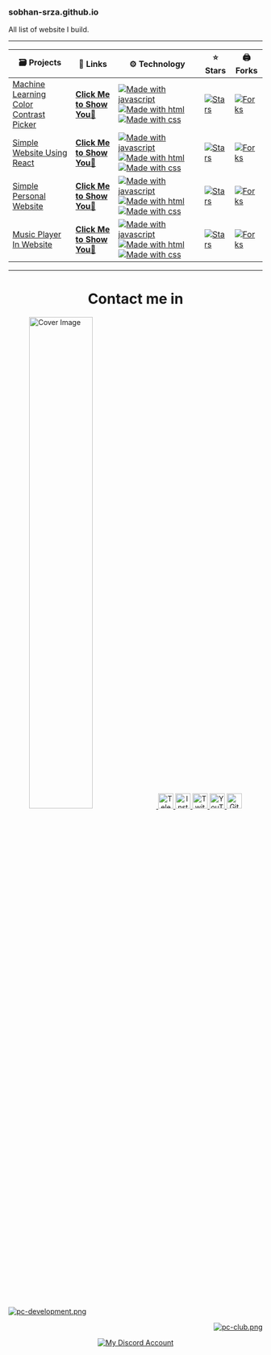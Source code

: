 <h3>sobhan-srza.github.io</h3>
<p>All list of website I build.</p>

<hr>

<table>
    <thead>
        <tr>
            <th>🗃 Projects</th>
            <th>📡 Links</th>
            <th>⚙️ Technology</th>
            <th>⭐ Stars</th>
            <th>🖨 Forks</th>
        </tr>
    </thead>
    <tbody>
        <tr>
            <td><a href="https://github.com/Sobhan-SRZA/Machine-Learning-Color-Contrast-Picker">Machine Learning Color
                    Contrast Picker</a></td>
            <td><strong><a href="/Machine-Learning-Color-Contrast-Picker"> Click Me to Show You👀 </a></strong></td>
            <td><a target="_blank" rel="noopener noreferrer nofollow"
                    href="https://camo.githubusercontent.com/d2b61e447ae463a44310f800090b3a2c84e9c8288bdcb27c40e6530469d6c31c/68747470733a2f2f6261646765732e616c65656e34322e636f6d2f7372632f6a6176617363726970742e737667"><img
                        src="https://camo.githubusercontent.com/d2b61e447ae463a44310f800090b3a2c84e9c8288bdcb27c40e6530469d6c31c/68747470733a2f2f6261646765732e616c65656e34322e636f6d2f7372632f6a6176617363726970742e737667"
                        alt="Made with javascript" data-canonical-src="https://badges.aleen42.com/src/javascript.svg"
                        style="max-width: 100%;"></a> <a target="_blank" rel="noopener noreferrer nofollow"
                    href="https://camo.githubusercontent.com/2695beebae4d26f438604ba6bd26e194ab2fbf04d3156681fab6886ad8273c3d/68747470733a2f2f6261646765732e616c65656e34322e636f6d2f7372632f68746d6c352e737667"><img
                        src="https://camo.githubusercontent.com/2695beebae4d26f438604ba6bd26e194ab2fbf04d3156681fab6886ad8273c3d/68747470733a2f2f6261646765732e616c65656e34322e636f6d2f7372632f68746d6c352e737667"
                        alt="Made with html" data-canonical-src="https://badges.aleen42.com/src/html5.svg"
                        style="max-width: 100%;"></a> <a target="_blank" rel="noopener noreferrer nofollow"
                    href="https://camo.githubusercontent.com/35c21a82fa7919b944552c9c32626708244a7773eb41e6fa46b957a21e56ede7/68747470733a2f2f6261646765732e616c65656e34322e636f6d2f7372632f637373332e737667"><img
                        src="https://camo.githubusercontent.com/35c21a82fa7919b944552c9c32626708244a7773eb41e6fa46b957a21e56ede7/68747470733a2f2f6261646765732e616c65656e34322e636f6d2f7372632f637373332e737667"
                        alt="Made with css" data-canonical-src="https://badges.aleen42.com/src/css3.svg"
                        style="max-width: 100%;"></a></td>
            <td><a target="_blank" rel="noopener noreferrer nofollow"
                    href="https://camo.githubusercontent.com/390d0570463fba438ee3f6155cb6ffe225145537b051dc057d0ee0579e045902/68747470733a2f2f696d672e736869656c64732e696f2f6769746875622f73746172732f536f6268616e2d53525a412f4d616368696e652d4c6561726e696e672d436f6c6f722d436f6e74726173742d5069636b65723f7374796c653d666c61742d737175617265"><img
                        src="https://camo.githubusercontent.com/390d0570463fba438ee3f6155cb6ffe225145537b051dc057d0ee0579e045902/68747470733a2f2f696d672e736869656c64732e696f2f6769746875622f73746172732f536f6268616e2d53525a412f4d616368696e652d4c6561726e696e672d436f6c6f722d436f6e74726173742d5069636b65723f7374796c653d666c61742d737175617265"
                        alt="Stars"
                        data-canonical-src="https://img.shields.io/github/stars/Sobhan-SRZA/Machine-Learning-Color-Contrast-Picker?style=flat-square"
                        style="max-width: 100%;"></a></td>
            <td><a target="_blank" rel="noopener noreferrer nofollow"
                    href="https://camo.githubusercontent.com/79f7b87f825649bfaecc18889350822d1dbe42713015f6e14a4edf504ddde5bb/68747470733a2f2f696d672e736869656c64732e696f2f6769746875622f666f726b732f536f6268616e2d53525a412f4d616368696e652d4c6561726e696e672d436f6c6f722d436f6e74726173742d5069636b65723f7374796c653d666c61742d737175617265"><img
                        src="https://camo.githubusercontent.com/79f7b87f825649bfaecc18889350822d1dbe42713015f6e14a4edf504ddde5bb/68747470733a2f2f696d672e736869656c64732e696f2f6769746875622f666f726b732f536f6268616e2d53525a412f4d616368696e652d4c6561726e696e672d436f6c6f722d436f6e74726173742d5069636b65723f7374796c653d666c61742d737175617265"
                        alt="Forks"
                        data-canonical-src="https://img.shields.io/github/forks/Sobhan-SRZA/Machine-Learning-Color-Contrast-Picker?style=flat-square"
                        style="max-width: 100%;"></a></td>
        </tr>
        <tr>
            <td><a href="https://github.com/Sobhan-SRZA/Simple-Website-Using-React">Simple Website Using React</a></td>
            <td><strong><a href="/Simple-Website-Using-React"> Click Me to Show You👀 </a></strong></td>
            <td><a target="_blank" rel="noopener noreferrer nofollow"
                    href="https://camo.githubusercontent.com/d2b61e447ae463a44310f800090b3a2c84e9c8288bdcb27c40e6530469d6c31c/68747470733a2f2f6261646765732e616c65656e34322e636f6d2f7372632f6a6176617363726970742e737667"><img
                        src="https://camo.githubusercontent.com/d2b61e447ae463a44310f800090b3a2c84e9c8288bdcb27c40e6530469d6c31c/68747470733a2f2f6261646765732e616c65656e34322e636f6d2f7372632f6a6176617363726970742e737667"
                        alt="Made with javascript" data-canonical-src="https://badges.aleen42.com/src/javascript.svg"
                        style="max-width: 100%;"></a> <a target="_blank" rel="noopener noreferrer nofollow"
                    href="https://camo.githubusercontent.com/2695beebae4d26f438604ba6bd26e194ab2fbf04d3156681fab6886ad8273c3d/68747470733a2f2f6261646765732e616c65656e34322e636f6d2f7372632f68746d6c352e737667"><img
                        src="https://camo.githubusercontent.com/2695beebae4d26f438604ba6bd26e194ab2fbf04d3156681fab6886ad8273c3d/68747470733a2f2f6261646765732e616c65656e34322e636f6d2f7372632f68746d6c352e737667"
                        alt="Made with html" data-canonical-src="https://badges.aleen42.com/src/html5.svg"
                        style="max-width: 100%;"></a> <a target="_blank" rel="noopener noreferrer nofollow"
                    href="https://camo.githubusercontent.com/35c21a82fa7919b944552c9c32626708244a7773eb41e6fa46b957a21e56ede7/68747470733a2f2f6261646765732e616c65656e34322e636f6d2f7372632f637373332e737667"><img
                        src="https://camo.githubusercontent.com/35c21a82fa7919b944552c9c32626708244a7773eb41e6fa46b957a21e56ede7/68747470733a2f2f6261646765732e616c65656e34322e636f6d2f7372632f637373332e737667"
                        alt="Made with css" data-canonical-src="https://badges.aleen42.com/src/css3.svg"
                        style="max-width: 100%;"></a></td>
            <td><a target="_blank" rel="noopener noreferrer nofollow"
                    href="https://camo.githubusercontent.com/1e2fc085cd2b2299fc5b4e7760a301763086f7f843442ea7cdf8bbc975b0120a/68747470733a2f2f696d672e736869656c64732e696f2f6769746875622f73746172732f536f6268616e2d53525a412f53696d706c652d576562736974652d5573696e672d52656163743f7374796c653d666c61742d737175617265"><img
                        src="https://camo.githubusercontent.com/1e2fc085cd2b2299fc5b4e7760a301763086f7f843442ea7cdf8bbc975b0120a/68747470733a2f2f696d672e736869656c64732e696f2f6769746875622f73746172732f536f6268616e2d53525a412f53696d706c652d576562736974652d5573696e672d52656163743f7374796c653d666c61742d737175617265"
                        alt="Stars"
                        data-canonical-src="https://img.shields.io/github/stars/Sobhan-SRZA/Simple-Website-Using-React?style=flat-square"
                        style="max-width: 100%;"></a></td>
            <td><a target="_blank" rel="noopener noreferrer nofollow"
                    href="https://camo.githubusercontent.com/6d62f961b8feb0abe880a0b8589332eccbb3fefc8576f5f34f5ff2a2bcf3cca5/68747470733a2f2f696d672e736869656c64732e696f2f6769746875622f666f726b732f536f6268616e2d53525a412f53696d706c652d576562736974652d5573696e672d52656163743f7374796c653d666c61742d737175617265"><img
                        src="https://camo.githubusercontent.com/6d62f961b8feb0abe880a0b8589332eccbb3fefc8576f5f34f5ff2a2bcf3cca5/68747470733a2f2f696d672e736869656c64732e696f2f6769746875622f666f726b732f536f6268616e2d53525a412f53696d706c652d576562736974652d5573696e672d52656163743f7374796c653d666c61742d737175617265"
                        alt="Forks"
                        data-canonical-src="https://img.shields.io/github/forks/Sobhan-SRZA/Simple-Website-Using-React?style=flat-square"
                        style="max-width: 100%;"></a></td>
        </tr>
        <tr>
            <td><a href="https://github.com/Sobhan-SRZA/Personal-Website">Simple Personal Website</a></td>
            <td><strong><a href="/Personal-Website"> Click Me to Show You👀 </a></strong></td>
            <td><a target="_blank" rel="noopener noreferrer nofollow"
                    href="https://camo.githubusercontent.com/d2b61e447ae463a44310f800090b3a2c84e9c8288bdcb27c40e6530469d6c31c/68747470733a2f2f6261646765732e616c65656e34322e636f6d2f7372632f6a6176617363726970742e737667"><img
                        src="https://camo.githubusercontent.com/d2b61e447ae463a44310f800090b3a2c84e9c8288bdcb27c40e6530469d6c31c/68747470733a2f2f6261646765732e616c65656e34322e636f6d2f7372632f6a6176617363726970742e737667"
                        alt="Made with javascript" data-canonical-src="https://badges.aleen42.com/src/javascript.svg"
                        style="max-width: 100%;"></a> <a target="_blank" rel="noopener noreferrer nofollow"
                    href="https://camo.githubusercontent.com/2695beebae4d26f438604ba6bd26e194ab2fbf04d3156681fab6886ad8273c3d/68747470733a2f2f6261646765732e616c65656e34322e636f6d2f7372632f68746d6c352e737667"><img
                        src="https://camo.githubusercontent.com/2695beebae4d26f438604ba6bd26e194ab2fbf04d3156681fab6886ad8273c3d/68747470733a2f2f6261646765732e616c65656e34322e636f6d2f7372632f68746d6c352e737667"
                        alt="Made with html" data-canonical-src="https://badges.aleen42.com/src/html5.svg"
                        style="max-width: 100%;"></a> <a target="_blank" rel="noopener noreferrer nofollow"
                    href="https://camo.githubusercontent.com/35c21a82fa7919b944552c9c32626708244a7773eb41e6fa46b957a21e56ede7/68747470733a2f2f6261646765732e616c65656e34322e636f6d2f7372632f637373332e737667"><img
                        src="https://camo.githubusercontent.com/35c21a82fa7919b944552c9c32626708244a7773eb41e6fa46b957a21e56ede7/68747470733a2f2f6261646765732e616c65656e34322e636f6d2f7372632f637373332e737667"
                        alt="Made with css" data-canonical-src="https://badges.aleen42.com/src/css3.svg"
                        style="max-width: 100%;"></a></td>
            <td><a target="_blank" rel="noopener noreferrer nofollow"
                    href="https://camo.githubusercontent.com/ee40d170b986827e9e2fdb3f07b9ee90cfaadfe437a18d20ba82b368caf06bda/68747470733a2f2f696d672e736869656c64732e696f2f6769746875622f73746172732f536f6268616e2d53525a412f506572736f6e616c2d576562736974653f7374796c653d666c61742d737175617265"><img
                        src="https://camo.githubusercontent.com/ee40d170b986827e9e2fdb3f07b9ee90cfaadfe437a18d20ba82b368caf06bda/68747470733a2f2f696d672e736869656c64732e696f2f6769746875622f73746172732f536f6268616e2d53525a412f506572736f6e616c2d576562736974653f7374796c653d666c61742d737175617265"
                        alt="Stars"
                        data-canonical-src="https://img.shields.io/github/stars/Sobhan-SRZA/Personal-Website?style=flat-square"
                        style="max-width: 100%;"></a></td>
            <td><a target="_blank" rel="noopener noreferrer nofollow"
                    href="https://camo.githubusercontent.com/4eec072017dba7aceebf9038fb2eccddd2c131a2a09cab4f77cd8c1c9a7e5ef3/68747470733a2f2f696d672e736869656c64732e696f2f6769746875622f666f726b732f536f6268616e2d53525a412f506572736f6e616c2d576562736974653f7374796c653d666c61742d737175617265"><img
                        src="https://camo.githubusercontent.com/4eec072017dba7aceebf9038fb2eccddd2c131a2a09cab4f77cd8c1c9a7e5ef3/68747470733a2f2f696d672e736869656c64732e696f2f6769746875622f666f726b732f536f6268616e2d53525a412f506572736f6e616c2d576562736974653f7374796c653d666c61742d737175617265"
                        alt="Forks"
                        data-canonical-src="https://img.shields.io/github/forks/Sobhan-SRZA/Personal-Website?style=flat-square"
                        style="max-width: 100%;"></a></td>
        </tr>
        <tr>
            <td><a href="https://github.com/Sobhan-SRZA/Music-Player-In-Website" class="">Music Player In Website</a>
            </td>
            <td><strong><a href="/Music-Player-In-Website"> Click Me to Show You👀 </a></strong></td>
            <td><a target="_blank" rel="noopener noreferrer nofollow"
                    href="https://camo.githubusercontent.com/d2b61e447ae463a44310f800090b3a2c84e9c8288bdcb27c40e6530469d6c31c/68747470733a2f2f6261646765732e616c65656e34322e636f6d2f7372632f6a6176617363726970742e737667"><img
                        src="https://camo.githubusercontent.com/d2b61e447ae463a44310f800090b3a2c84e9c8288bdcb27c40e6530469d6c31c/68747470733a2f2f6261646765732e616c65656e34322e636f6d2f7372632f6a6176617363726970742e737667"
                        alt="Made with javascript" data-canonical-src="https://badges.aleen42.com/src/javascript.svg"
                        style="max-width: 100%;"></a> <a target="_blank" rel="noopener noreferrer nofollow"
                    href="https://camo.githubusercontent.com/2695beebae4d26f438604ba6bd26e194ab2fbf04d3156681fab6886ad8273c3d/68747470733a2f2f6261646765732e616c65656e34322e636f6d2f7372632f68746d6c352e737667"><img
                        src="https://camo.githubusercontent.com/2695beebae4d26f438604ba6bd26e194ab2fbf04d3156681fab6886ad8273c3d/68747470733a2f2f6261646765732e616c65656e34322e636f6d2f7372632f68746d6c352e737667"
                        alt="Made with html" data-canonical-src="https://badges.aleen42.com/src/html5.svg"
                        style="max-width: 100%;"></a> <a target="_blank" rel="noopener noreferrer nofollow"
                    href="https://camo.githubusercontent.com/35c21a82fa7919b944552c9c32626708244a7773eb41e6fa46b957a21e56ede7/68747470733a2f2f6261646765732e616c65656e34322e636f6d2f7372632f637373332e737667"><img
                        src="https://camo.githubusercontent.com/35c21a82fa7919b944552c9c32626708244a7773eb41e6fa46b957a21e56ede7/68747470733a2f2f6261646765732e616c65656e34322e636f6d2f7372632f637373332e737667"
                        alt="Made with css" data-canonical-src="https://badges.aleen42.com/src/css3.svg"
                        style="max-width: 100%;"></a></td>
            <td><a target="_blank" rel="noopener noreferrer nofollow"
                    href="https://camo.githubusercontent.com/93e7aaefd4a72d28288e94d815d02289a863a4daec32726957ba4752f4d7fd88/68747470733a2f2f696d672e736869656c64732e696f2f6769746875622f73746172732f536f6268616e2d53525a412f4d757369632d506c617965722d496e2d576562736974653f7374796c653d666c61742d737175617265"><img
                        src="https://camo.githubusercontent.com/93e7aaefd4a72d28288e94d815d02289a863a4daec32726957ba4752f4d7fd88/68747470733a2f2f696d672e736869656c64732e696f2f6769746875622f73746172732f536f6268616e2d53525a412f4d757369632d506c617965722d496e2d576562736974653f7374796c653d666c61742d737175617265"
                        alt="Stars"
                        data-canonical-src="https://img.shields.io/github/stars/Sobhan-SRZA/Music-Player-In-Website?style=flat-square"
                        style="max-width: 100%;"></a></td>
            <td><a target="_blank" rel="noopener noreferrer nofollow"
                    href="https://camo.githubusercontent.com/b27473e0533ab7e079d83740671d0bcbc8dd184579fd27815edf5d7bf331907b/68747470733a2f2f696d672e736869656c64732e696f2f6769746875622f666f726b732f536f6268616e2d53525a412f4d757369632d506c617965722d496e2d576562736974653f7374796c653d666c61742d737175617265"><img
                        src="https://camo.githubusercontent.com/b27473e0533ab7e079d83740671d0bcbc8dd184579fd27815edf5d7bf331907b/68747470733a2f2f696d672e736869656c64732e696f2f6769746875622f666f726b732f536f6268616e2d53525a412f4d757369632d506c617965722d496e2d576562736974653f7374796c653d666c61742d737175617265"
                        alt="Forks"
                        data-canonical-src="https://img.shields.io/github/forks/Sobhan-SRZA/Music-Player-In-Website?style=flat-square"
                        style="max-width: 100%;"></a></td>
        </tr>
    </tbody>
</table>

<hr>


<div align="center">
    <h1>Contact me in</h1>
    <div align="center">
        <a align="left" href="http://sobhan.epizy.com" target="_blank">
            <img alt="Cover Image" src="https://github.com/user-attachments/assets/69b35053-17b1-48c6-a35b-4d3881a4dd2c"
                width=50%>
        </a>
        <a href="https://t.me/d_opa_mine" target="_blank">
            <img alt="Telegram"
                src="https://img.shields.io/static/v1?message=Telegram&logo=telegram&label=&color=229ED9&logoColor=white&labelColor=&style=flat"
                height="30" />
        </a>
        <a href="https://www.instagram.com/mr.sinre?igsh=cWk1aHdhaGRnOGg%3D&utm_source=qr" target="_blank">
            <img alt="Instagram"
                src="https://img.shields.io/static/v1?message=Instagram&logo=instagram&label=&color=C13584&logoColor=white&labelColor=&style=flat"
                height="30" />
        </a>
        <a href="https://www.twitch.tv/sobhan_srza" target="_blank">
            <img alt="Twitch"
                src="https://img.shields.io/static/v1?message=Twitch&logo=twitch&label=&color=6441A4&logoColor=white&labelColor=&style=flat"
                height="30" />
        </a>
        <a href="https://www.youtube.com/@mr_sinre?app=desktop&sub_confirmation=1" target="_blank">
            <img alt="YouTube"
                src="https://img.shields.io/static/v1?message=YouTube&logo=youtube&label=&color=FF0000&logoColor=white&labelColor=&style=flat"
                height="30" />
        </a>
        <a href="https://github.com/Sobhan-SRZA" target="_blank">
            <img alt="Github"
                src="https://img.shields.io/static/v1?message=Github&logo=github&label=&color=000000&logoColor=white&labelColor=&style=flat"
                height="30" />
        </a>
        <p align="left">
            <a href="https://discord.gg/xh2S2h67UW" target="_blank">
                <img src="https://discord.com/api/guilds/1054814674979409940/widget.png?style=banner2"
                    alt="pc-development.png">
            </a>
        </p>
        <p align="right">
            <a href="https://discord.gg/54zDNTAymF" target="_blank">
                <img src="https://discord.com/api/guilds/1181764925874507836/widget.png?style=banner2"
                    alt="pc-club.png">
            </a>
        </p>
        <div align="center">
            <a href="https://discord.com/users/865630940361785345" target="_blank">
                <img alt="My Discord Account" src="https://discord.c99.nl/widget/theme-1/865630940361785345.png" />
            </a>
        </div>
    </div>
</div>
<br>
